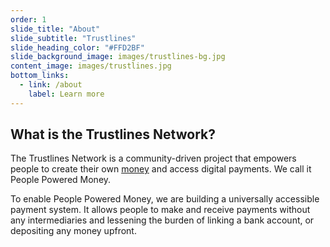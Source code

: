 ```yaml
---
order: 1
slide_title: "About"
slide_subtitle: "Trustlines"
slide_heading_color: "#FFD2BF"
slide_background_image: images/trustlines-bg.jpg
content_image: images/trustlines.jpg
bottom_links:
  - link: /about
    label: Learn more
---
```


## What is the Trustlines Network?

The Trustlines Network is a community-driven project that empowers people to create their own [money](https://www.investopedia.com/terms/m/money.asp#:~:text=Money%20is%20an%20economic%20unit,transactional%20purposes%20in%20an%20economy.&text=Money%20originates%20in%20the%20form,as%20a%20medium%20of%20exchange.) and access digital payments. We call it People Powered Money.

To enable People Powered Money, we are building a universally accessible payment system. It allows people to make and receive payments without any intermediaries and lessening the burden of linking a bank account, or depositing any money upfront.
